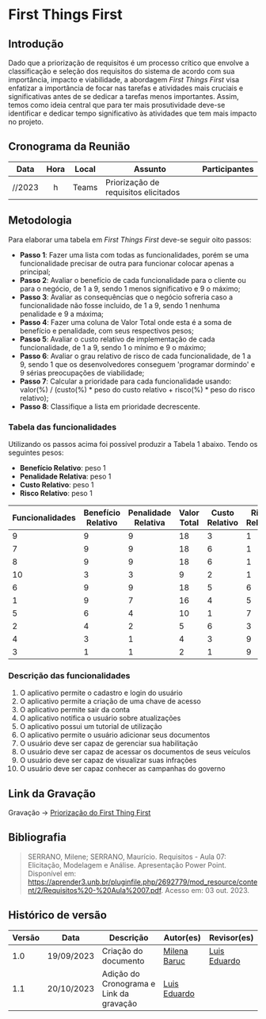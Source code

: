 # First Things First

## Introdução

Dado que a priorização de requisitos é um processo crítico que envolve a classificação e seleção dos requisitos do sistema de acordo com sua importância, impacto e viabilidade, a abordagem _First Things First_ visa enfatizar a importância de focar nas tarefas e atividades mais cruciais e significativas antes de se dedicar a tarefas menos importantes. Assim, temos como ideia central que para ter mais prosutividade deve-se identificar e dedicar tempo significativo às atividades que tem mais impacto no projeto.

## Cronograma da Reunião

| Data | Hora | Local | Assunto | Participantes |
| :--: | :--: | :---: | ------- | ------------ |
| //2023 | h | Teams | Priorização de requisitos elicitados |   | 

## Metodologia

Para elaborar uma tabela em _First Things First_ deve-se seguir oito passos:

* **Passo 1**: Fazer uma lista com todas as funcionalidades, porém se uma funcionalidade precisar de outra para funcionar colocar apenas a principal;
* **Passo 2**: Avaliar o benefício de cada funcionalidade para o cliente ou para o negócio, de 1 a 9, sendo 1 menos significativo e 9 o máximo;
* **Passo 3**: Avaliar as consequências que o negócio sofreria caso a funcionalidade não fosse incluido, de 1 a 9, sendo 1 nenhuma penalidade e 9 a máxima;
* **Passo 4**: Fazer uma coluna de Valor Total onde esta é a soma de benefício e penalidade, com seus respectivos pesos;
* **Passo 5**: Avaliar o custo relativo de implementação de cada funcionalidade, de 1 a 9, sendo 1 o mínimo e 9 o máximo;
* **Passo 6**: Avaliar o grau relativo de risco de cada funcionalidade, de 1 a 9, sendo 1 que os desenvolvedores conseguem 'programar dormindo' e 9 sérias preocupações de viabilidade;
* **Passo 7**: Calcular a prioridade para cada funcionalidade usando: valor(%) / (custo(%) * peso do custo relativo + risco(%) * peso do risco relativo);
* **Passo 8**: Classifique a lista em prioridade decrescente.

### Tabela das funcionalidades

Utilizando os passos acima foi possível produzir a Tabela 1 abaixo. Tendo os seguintes pesos: 
* **Benefício Relativo**: peso 1
* **Penalidade Relativa**: peso 1
* **Custo Relativo**: peso 1
* **Risco Relativo**: peso 1

Funcionalidades | Benefício Relativo | Penalidade Relativa | Valor Total | Custo Relativo | Risco Relativo | Prioridade
-------------- | ------------------ | ------------------- | ----------- | -------------- | --------------- | ----------
9 | 9 | 9 | 18 | 3 | 1  | 3.00
7 | 9 | 9 | 18 | 6 | 1  | 2.00
8 | 9 | 9 | 18 | 6 | 1  | 2.00
10| 3 | 3 | 9  | 2 | 1  | 1.92
6 | 9 | 9 | 18 | 5 | 6  | 1.89
1 | 9 | 7 | 16 | 4 | 5  | 1.38
5 | 6 | 4 | 10 | 1 | 7  | 1.38
2 | 4 | 2 | 5  | 6 | 3  | 0.70
4 | 3 | 1 | 4  | 3 | 9  | 0.08
3 | 1 | 1 | 2  | 1 | 9  | 0.06

### Descrição das funcionalidades

1. O aplicativo permite o cadastro e login do usuário
2. O aplicativo permite a criação de uma chave de acesso
3. O aplicativo permite sair da conta
4. O aplicativo notifica o usuário sobre atualizações
5. O aplicativo possui um tutorial de utilização
6. O aplicativo permite o usuário adicionar seus documentos
7. O usuário deve ser capaz de gerenciar sua habilitação
8. O usuário deve ser capaz de acessar os documentos de seus veículos
9. O usuário deve ser capaz de visualizar suas infrações
10. O usuário deve ser capaz conhecer as campanhas do governo

## Link da Gravação

Gravação -> [Priorização do First Thing First](https://youtu.be/)

## Bibliografia

> SERRANO, Milene; SERRANO, Maurício. Requisitos - Aula 07: Elicitação, Modelagem e Análise. Apresentação Power Point. Disponível em: <https://aprender3.unb.br/pluginfile.php/2692779/mod_resource/content/2/Requisitos%20-%20Aula%2007.pdf>. Acesso em: 03 out. 2023.</br>

## Histórico de versão

Versão  |   Data   | Descrição | Autor(es) | Revisor(es)
--------- | ------ | ------ | ---------- | ----------
1.0 | 19/09/2023| Criação do documento | [Milena Baruc](https://github.com/MilenaBaruc) | [Luis Eduardo](https://github.com/LuisMiranda10)|
1.1 | 20/10/2023| Adição do Cronograma e Link da gravação | [Luis Eduardo](https://github.com/LuisMiranda10) |  |

